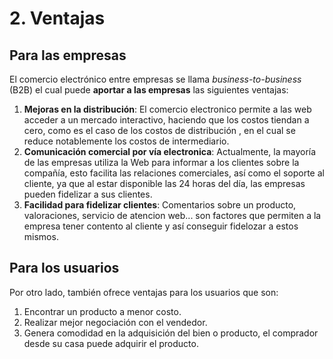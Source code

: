# 2. Ventajas

## Para las empresas

El comercio electrónico entre empresas se llama _business-to-business_ (B2B) el cual puede **aportar a las empresas** las siguientes ventajas:

1. **Mejoras en la distribución**: El comercio electronico permite a las web acceder a un mercado interactivo, haciendo que los costos tiendan a cero, como es el caso de los costos de distribución , en el cual se reduce notablemente los costos de intermediario.
2. **Comunicación comercial por vía electronica**: Actualmente, la mayoría de las empresas utiliza la Web para informar a los clientes sobre la compañía, esto facilita las relaciones comerciales, así como el soporte al cliente, ya que al estar disponible las 24 horas del día, las empresas pueden fidelizar a sus clientes.
3. **Facilidad para fidelizar clientes**: Comentarios sobre un producto, valoraciones, servicio de atencion web... son factores que permiten a la empresa tener contento al cliente y así conseguir fidelozar a estos mismos.

## Para los usuarios

Por otro lado, también ofrece ventajas para los usuarios que son:

1. Encontrar un producto a menor costo.
2. Realizar mejor negociación con el vendedor.
3. Genera comodidad en la adquisición del bien o producto, el comprador desde su casa puede adquirir el producto.